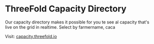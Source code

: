 # ThreeFold Capacity Directory

Our capacity directory makes it possible for you te see al capacity that's live on the grid in realtime.
Select by farmername, caca

Visit:
[capacity.threefold.io](https://capacity.threefold.io/)

